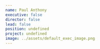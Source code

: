 ```yaml
---
name: Paul Anthony
executive: false
director: false
lead: false
position: undefined
project: undefined
image: ../assets/default_exec_image.png
---
```

